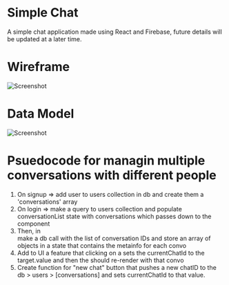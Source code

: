 # Simple Chat

A simple chat application made using React and Firebase, future details will be updated at a later time.



# Wireframe

![Screenshot](https://github.com/mountmike/simple-chat/blob/main/public/wireframe1.png)

# Data Model

![Screenshot](https://github.com/mountmike/simple-chat/blob/main/public/datamodel1.png)

# Psuedocode for managin multiple conversations with different people

1. On signup => add user to users collection in db and create them a 'conversations' array
2. On login => make a query to users collection and populate conversationList state with conversations which passes down to the <Aside> component
3. Then, in <Aside> make a db call with the list of conversation IDs and store an array of objects in a state that contains the metainfo for each convo
4. Add to UI a feature that clicking on a <ChatCard> sets the currentChatId to the target.value and then the <ChatBox> should re-render with that convo
5. Create function for "new chat" button that pushes a new chatID to the db > users > [conversations] and sets currentChatId to that value.